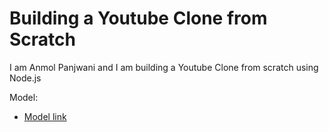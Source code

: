# Building a Youtube Clone from Scratch

I am Anmol Panjwani and I am building a Youtube Clone from scratch using Node.js

Model:
- [Model link](https://app.eraser.io/workspace/d3qru93jJt78aikxdClC?origin=share)